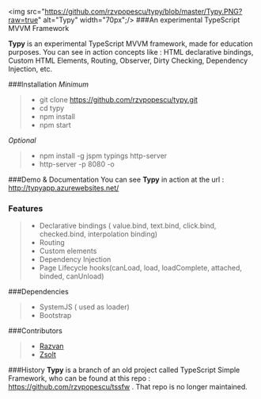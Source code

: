 <img src="https://github.com/rzvpopescu/typy/blob/master/Typy.PNG?raw=true" alt="Typy" width="70px";/>
###An experimental TypeScript MVVM Framework

**Typy** is an experimental TypeScript MVVM framework, made for education purposes. 
You can see in action concepts like : HTML declarative bindings, Custom HTML Elements, Routing, Observer, Dirty Checking, Dependency Injection, etc. 


###Installation 
_Minimum_
>- git clone https://github.com/rzvpopescu/typy.git
>- cd typy
>- npm install
>- npm start

_Optional_
>- npm install -g jspm typings http-server
>- http-server -p 8080 -o


###Demo & Documentation
You can see **Typy** in action at the url : http://typyapp.azurewebsites.net/


### Features
>- Declarative bindings ( value.bind, text.bind, click.bind, checked.bind, interpolation binding)
>- Routing
>- Custom elements 
>- Dependency Injection
>- Page Lifecycle hooks(canLoad, load, loadComplete, attached, binded, canUnload)

###Dependencies
>- SystemJS ( used as loader)
>- Bootstrap

###Contributors
>- <a href="https://github.com/rzvpopescu/" target="_blank">Razvan</a>
>- <a href="https://github.com/zsee/" target="_blank">Zsolt</a>

###History
**Typy** is a branch of an old project called TypeScript Simple Framework, who can be found at this repo : https://github.com/rzvpopescu/tssfw . That repo is no longer maintained.
